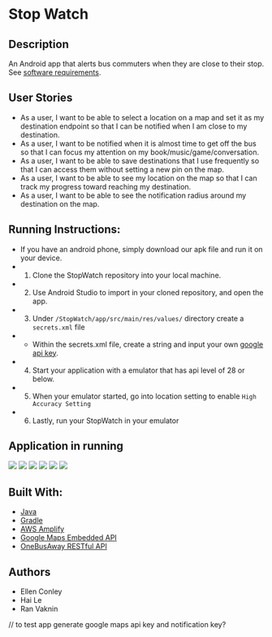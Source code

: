# Stop Watch
## Description
An Android app that alerts bus commuters when they are close to their stop.  See [software requirements](./requirements.md).

## User Stories
- As a user, I want to be able to select a location on a map and set it as my destination endpoint so that I can be notified when I am close to my destination.
- As a user, I want to be notified when it is almost time to get off the bus so that I can focus my attention on my book/music/game/conversation.
- As a user, I want to be able to save destinations that I use frequently so that I can access them without setting a new pin on the map.
- As a user, I want to be able to see my location on the map so that I can track my progress toward reaching my destination.
- As a user, I want to be able to see the notification radius around my destination on the map.

## Running Instructions:
- If you have an android phone, simply download our apk file and run it on your device.
- 1. Clone the StopWatch repository into your local machine.
- 2. Use Android Studio to import in your cloned repository, and open the app.
- 3. Under `/StopWatch/app/src/main/res/values/` directory create a `secrets.xml` file
- - Within the secrets.xml file, create a string and input your own [google api key](https://developers.google.com/maps/documentation/android-sdk/get-api-key).
- 4. Start your application with a emulator that has api level of 28 or below.
- 5. When your emulator started, go into location setting to enable `High Accuracy Setting`
- 6. Lastly, run your StopWatch in your emulator

## Application in running
![](/assets/runningApp/HomeSS.png)
![](/assets/runningApp/recent-tab.png)
![](/assets/runningApp/search.png)
![](/assets/runningApp/dialog.png)
![](/assets/runningApp/geofence.png)
![](/assets/runningApp/setting.png)



## Built With:
- [Java](https://www.java.com/en/)
- [Gradle](https://gradle.org/)
- [AWS Amplify](https://aws.amazon.com/amplify/)
- [Google Maps Embedded API](https://developers.google.com/maps/documentation/embed/start)
- [OneBusAway RESTful API](http://developer.onebusaway.org/modules/onebusaway-application-modules/1.1.14/api/where/index.html)

## Authors
- Ellen Conley
- Hai Le
- Ran Vaknin

// to test app generate google maps api key and notification key?
